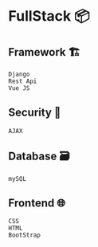 # FullStack :package:

## Framework 🏗️
```
Django
Rest Api
Vue JS
```
## Security 🛂
```
AJAX
```
## Database :card_file_box:
```
mySQL
```
## Frontend :globe_with_meridians:
```
CSS
HTML
BootStrap
```
